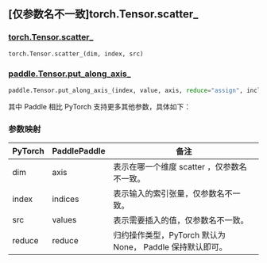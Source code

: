 ## [仅参数名不一致]torch.Tensor.scatter_

### [torch.Tensor.scatter_](https://pytorch.org/docs/stable/generated/torch.Tensor.scatter_.html?highlight=scatter_#torch.Tensor.scatter_)

```python
torch.Tensor.scatter_(dim, index, src)
```

### [paddle.Tensor.put_along_axis_](https://www.paddlepaddle.org.cn/documentation/docs/zh/develop/api/paddle/put_along_axis__cn.html#put-along-axis)

```python
paddle.Tensor.put_along_axis_(index, value, axis, reduce="assign", include_self=True)
```

其中 Paddle 相比 PyTorch 支持更多其他参数，具体如下：

### 参数映射

| PyTorch | PaddlePaddle | 备注    |
| ------- | ------------ | ------- |
| dim     | axis         | 表示在哪一个维度 scatter ，仅参数名不一致。 |
| index   | indices        | 表示输入的索引张量，仅参数名不一致。 |
| src     | values        | 表示需要插入的值，仅参数名不一致。 |
| reduce       | reduce       | 归约操作类型，PyTorch 默认为 None， Paddle 保持默认即可。 |
